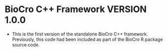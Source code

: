 <!--
This file should document all pull requests and all user-visible changes.

When a pull request is completed, changes made should be added to a section at
the top of this file called "# Unreleased". All changes should be categorized
under "## MAJOR CHANGES", "## MINOR CHANGES", or "## BUG FIXES" following the
major.minor.patch structure of semantic versioning. When applicable, entries
should include direct links to the relevant pull requests.

Then, when a new release is made, "# Unreleased" should be replaced by a heading
with the new version number, such as "# CHANGES IN BioCro C++ Framework VERSION
2.0.0." This section will combine all of the release notes from all of the pull
requests merged in since the previous release.

Subsequent commits will then include a new "Unreleased" section in preparation
for the next release.
-->

# BioCro C++ Framework VERSION 1.0.0

- This is the first version of the standalone BioCro C++ framework. Previously,
  this code had been included as part of the BioCro R package source code.
